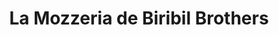 ---
title: "La Mozzeria de Biribil Brothers"
url: /bilbo/la-mozzeria-de-biribil-brothers/
shop: Käse
---